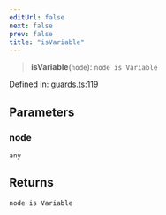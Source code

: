```yaml
---
editUrl: false
next: false
prev: false
title: "isVariable"
---
```


> **isVariable**(`node`): `node is Variable`

Defined in: [guards.ts:119](https://github.com/rcs-agents/rcs-lang/blob/89258eb41dbc7637c8bdc8bfc04b38ebfa30409c/packages/ast/src/guards.ts#L119)

## Parameters

### node

`any`

## Returns

`node is Variable`
